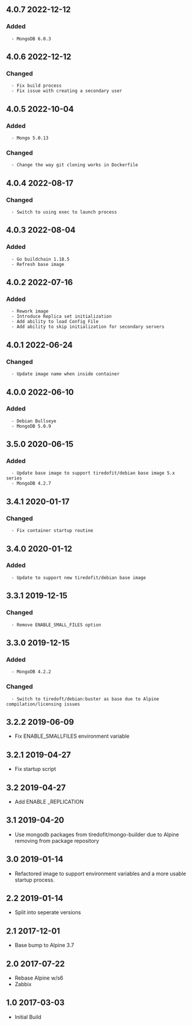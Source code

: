 ## 4.0.7 2022-12-12 <dave at tiredofit dot ca>

   ### Added
      - MongoDB 6.0.3


## 4.0.6 2022-12-12 <dave at tiredofit dot ca>

   ### Changed
      - Fix build process
      - Fix issue with creating a secondary user


## 4.0.5 2022-10-04 <dave at tiredofit dot ca>

   ### Added
      - Mongo 5.0.13

   ### Changed
      - Change the way git cloning works in Dockerfile


## 4.0.4 2022-08-17 <dave at tiredofit dot ca>

   ### Changed
      - Switch to using exec to launch process


## 4.0.3 2022-08-04 <dave at tiredofit dot ca>

   ### Added
      - Go buildchain 1.18.5
      - Refresh base image


## 4.0.2 2022-07-16 <dave at tiredofit dot ca>

   ### Added
      - Rework image
      - Introduce Replica set initialization
      - Add ability to load Config File
      - Add ability to skip initialization for secondary servers


## 4.0.1 2022-06-24 <dave at tiredofit dot ca>

   ### Changed
      - Update image name when inside container


## 4.0.0 2022-06-10 <dave at tiredofit dot ca>

   ### Added
      - Debian Bullseye
      - MongoDB 5.0.9


## 3.5.0 2020-06-15 <dave at tiredofit dot ca>

   ### Added
      - Update base image to support tiredofit/debian base image 5.x series
      - MongoDB 4.2.7


## 3.4.1 2020-01-17 <dave at tiredofit dot ca>

   ### Changed
      - Fix container startup routine


## 3.4.0 2020-01-12 <dave at tiredofit dot ca>

   ### Added
      - Update to support new tiredofit/debian base image


## 3.3.1 2019-12-15 <dave at tiredofit dot ca>

   ### Changed
      - Remove ENABLE_SMALL_FILES option


## 3.3.0 2019-12-15 <dave at tiredofit dot ca>

   ### Added
      - MongoDB 4.2.2

   ### Changed
      - Switch to tiredoft/debian:buster as base due to Alpine compilation/licensing issues


## 3.2.2 2019-06-09 <dave at tiredofit dot ca>

* Fix ENABLE_SMALLFILES environment variable

## 3.2.1 2019-04-27 <dave at tiredofit dot ca>

* Fix startup script

## 3.2 2019-04-27 <dave at tiredofit dot ca>

* Add ENABLE _REPLICATION

## 3.1 2019-04-20 <dave at tiredofit dot ca>

* Use mongodb packages from tiredofit/mongo-builder due to Alpine removing from package repository

## 3.0 2019-01-14 <dave at tiredofit dot ca>

* Refactored image to support environment variables and a more usable startup process.

## 2.2 2019-01-14 <dave at tiredofit dot ca>

* Split into seperate versions

## 2.1 2017-12-01 <dave at tiredofit dot ca>

* Base bump to Alpine 3.7

## 2.0 2017-07-22 <dave at tiredofit dot ca>

* Rebase Alpine w/s6
* Zabbix

## 1.0 2017-03-03 <dave at tiredofit dot ca>

* Initial Build
